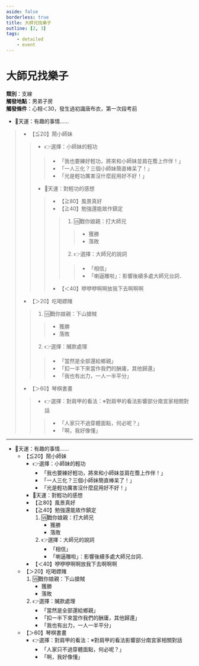 ```yaml
---
aside: false
borderless: true
title: 大師兄找樂子
outline: [2, 3]
tags:
    - detailed
    - event
---
```


# 大師兄找樂子

**類別**：支線<br>
**觸發地點**：男弟子房<br>
**觸發條件**：心相＜30，發生過初識唐布衣，第一次段考前

+ 🎲天運：有趣的事情......
> + 【≦20】鬧小師妹
> > + 👉選擇：小師妹的輕功
> > > + <span title="性情+1、獲得秘笈《逍遙遊腿法》">「我也要練好輕功，將來和小師妹並肩在簷上作伴！」</span>
> > > + <span title="唐布衣+2">「一人三化？三個小師妹簡直棒呆了！」</span>
> > > + <span title="修養-1、性情+1、處世+1">「光是輕功厲害沒什麼屁用好不好！」</span>
> > +  <span title="輕功正向補正">🎲天運：對輕功的感想</span>
> > > + <span title="性情+1">【≧80】風景真好 </span><br>
> > > + <span title="處世-1">【≧40】勉強還能故作鎮定 </span>
> > > > 1. 🆚戰你娘親：打大師兄
> > > > > + <span title="武學+2">獲勝</span>
> > > > > + <span title="武學+2">落敗</span>
> > > > 2. 👉選擇：大師兄的說詞
> > > > > + <span title="心相+20、唐布衣+1">「相信」</span> <br>
> > > > > + <span title="心相+20、唐布衣+1">「喇逼雕啦」</span>：影響後續多處大師兄台詞．
> > > + <span title="性情-2、嘴力+1、輕功+1、唐默鈴+1、心相+20">【＜40】咿咿咿啊啊放我下去啊啊啊 </span>
> + <span title="道德＜40，唐布衣好感+3、名聲-1；道德≥40，唐布衣好感-1">【＞20】吃喝嫖賭 </span>
> > 1. 🆚戰你娘親：下山搶賊
> > > + <span title="武學+2、名聲+1">獲勝</span>
> > > + <span title="武學+2">落敗</span>
> > 2. 👉選擇：贓款處理
> > > + <span title="名聲+2、道德+1、唐中翎+1、唐布衣-1">「當然是全部還給鄉親」</span>
> > > + <span title="名聲+1、處世-1、唐布衣+1、銀兩+500">「扣一半下來當作我們的酬庸，其他歸還」</span>
> > > + <span title="嘴力+1、道德-1、處世-1、性情+1、銀兩+2000">「我也有出力，一人一半平分」</span>
> + 【＞60】琴棋書畫
> > + 👉選擇：對肩甲的看法：※對肩甲的看法影響部分南宮家相關對話
> > > + <span title="唐布衣-1、南宮世家+1、支持肩甲">「人家只不過穿體面點，何必呢？」</span>
> > > + <span title="嘴力+1、唐布衣+1、獲得【大師兄的塗鴉】、不支持肩甲">「啊，我好像懂」</span>

***

+ 🎲天運：有趣的事情......
  + 【≦20】鬧小師妹
    + 👉選擇：小師妹的輕功
      + <span title="性情+1、獲得秘笈《逍遙遊腿法》">「我也要練好輕功，將來和小師妹並肩在簷上作伴！」</span>
      + <span title="唐布衣+2">「一人三化？三個小師妹簡直棒呆了！」</span>
      + <span title="修養-1、性情+1、處世+1">「光是輕功厲害沒什麼屁用好不好！」</span>
    +  <span title="輕功正向補正">🎲天運：對輕功的感想</span>
      + <span title="性情+1">【≧80】風景真好 </span><br>
      + <span title="處世-1">【≧40】勉強還能故作鎮定 </span>
        1. 🆚戰你娘親：打大師兄
           + <span title="武學+2">獲勝</span>
           + <span title="武學+2">落敗</span>
        2. 👉選擇：大師兄的說詞
           + <span title="心相+20、唐布衣+1">「相信」</span> <br>
           + <span title="心相+20、唐布衣+1">「喇逼雕啦」</span>：影響後續多處大師兄台詞．
      + <span title="性情-2、嘴力+1、輕功+1、唐默鈴+1、心相+20">【＜40】咿咿咿啊啊放我下去啊啊啊 </span>
  + <span title="道德＜40，唐布衣好感+3、名聲-1；道德≥40，唐布衣好感-1">【＞20】吃喝嫖賭 </span>
    1. 🆚戰你娘親：下山搶賊
       + <span title="武學+2、名聲+1">獲勝</span>
       + <span title="武學+2">落敗</span>
    2. 👉選擇：贓款處理
       + <span title="名聲+2、道德+1、唐中翎+1、唐布衣-1">「當然是全部還給鄉親」</span>
       + <span title="名聲+1、處世-1、唐布衣+1、銀兩+500">「扣一半下來當作我們的酬庸，其他歸還」</span>
       + <span title="嘴力+1、道德-1、處世-1、性情+1、銀兩+2000">「我也有出力，一人一半平分」</span>
  + 【＞60】琴棋書畫
    + 👉選擇：對肩甲的看法：※對肩甲的看法影響部分南宮家相關對話
      + <span title="唐布衣-1、南宮世家+1、支持肩甲">「人家只不過穿體面點，何必呢？」</span>
      + <span title="嘴力+1、唐布衣+1、獲得【大師兄的塗鴉】、不支持肩甲">「啊，我好像懂」</span>
      
